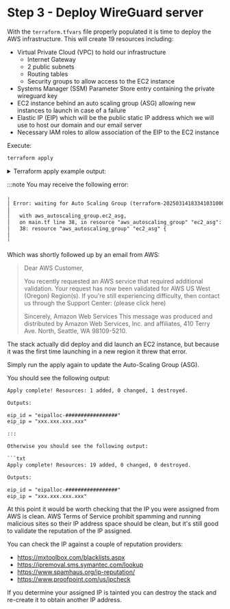 # Step 3 - Deploy WireGuard server

With the `terraform.tfvars` file properly populated it is time to deploy
the AWS infrastructure.  This will create 19 resources including:

* Virtual Private Cloud (VPC) to hold our infrastructure
  * Internet Gateway
  * 2 public subnets
  * Routing tables
  * Security groups to allow access to the EC2 instance
* Systems Manager (SSM) Parameter Store entry containing the private wireguard key
* EC2 instance behind an auto scaling group (ASG) allowing new instances to launch in case of a failure
* Elastic IP (EIP) which will be the public static IP address which we will use to host our domain and our email server
* Necessary IAM roles to allow association of the EIP to the EC2 instance

Execute:

```bash
terraform apply
```

<details>
  <summary>Terraform apply example output:</summary>

```txt
>terraform apply
module.ec2.data.aws_caller_identity.current: Reading...
module.ec2.data.aws_region.current: Reading...
module.ec2.data.aws_region.current: Read complete after 0s [id=us-west-2]
module.s3_dynamodb.aws_dynamodb_table.terraform_locks: Refreshing state... [id=terraform-state-lock]
module.s3_dynamodb.aws_s3_bucket.terraform_state: Refreshing state... [id=stalwart-wgproxy-example.com]
module.ec2.data.aws_caller_identity.current: Read complete after 0s [id=615299775278]
module.s3_dynamodb.aws_s3_bucket_versioning.versioning_example: Refreshing state... [id=stalwart-wgproxy-example.com]

Terraform used the selected providers to generate the following execution plan.
Resource actions are indicated with the following symbols:
  + create
 <= read (data resources)

Terraform will perform the following actions:
...

Plan: 19 to add, 0 to change, 0 to destroy.

Changes to Outputs:
  + eip_id = (known after apply)

Do you want to perform these actions?
  Terraform will perform the actions described above.
  Only 'yes' will be accepted to approve.

  Enter a value: yes

module.ec2.aws_iam_policy.ec2_eni_policy: Creating...
module.ec2.aws_iam_policy.ec2_ssm_ps_policy: Creating...
module.ssm.aws_ssm_parameter.wg_config: Creating...
aws_eip.ec2_eip: Creating...
module.ec2.aws_iam_role.wp_role: Creating...
module.vpc.aws_vpc.main: Creating...
module.ssm.aws_ssm_parameter.wg_config: Creation complete after 0s [id=WireGuardConfig]
module.ec2.aws_iam_policy.ec2_ssm_ps_policy: Creation complete after 1s [id=arn:aws:iam::615299775278:policy/ec2-ssm-policy]
module.ec2.aws_iam_policy.ec2_eni_policy: Creation complete after 1s [id=arn:aws:iam::615299775278:policy/ec2_eni_policy]
module.ec2.aws_iam_role.wp_role: Creation complete after 1s [id=ec2_wp_role]
module.ec2.aws_iam_role_policy_attachment.wp_ssm_attach: Creating...
module.ec2.aws_iam_role_policy_attachment.wp_eni_attach: Creating...
module.ec2.aws_iam_role_policy_attachment.wp_ssm_ps_attach: Creating...
module.ec2.aws_iam_instance_profile.wp_instance_profile: Creating...
aws_eip.ec2_eip: Creation complete after 1s [id=eipalloc-032eba4c5c3f1f97e]
module.ec2.aws_iam_role_policy_attachment.wp_eni_attach: Creation complete after 0s [id=ec2_wp_role-20250314183301725700000001]
module.ec2.aws_iam_role_policy_attachment.wp_ssm_attach: Creation complete after 0s [id=ec2_wp_role-20250314183301736900000002]
module.ec2.aws_iam_role_policy_attachment.wp_ssm_ps_attach: Creation complete after 0s [id=ec2_wp_role-20250314183301747200000003]
module.ec2.aws_iam_instance_profile.wp_instance_profile: Creation complete after 6s [id=ec2_wp_instance_profile]
module.vpc.aws_vpc.main: Still creating... [10s elapsed]
module.vpc.aws_vpc.main: Still creating... [20s elapsed]
module.vpc.aws_vpc.main: Creation complete after 23s [id=vpc-07066218db9d75b34]
module.vpc.aws_internet_gateway.igw: Creating...
module.vpc.aws_subnet.public[1]: Creating...
module.vpc.aws_subnet.public[0]: Creating...
module.vpc.aws_security_group.instance_sg: Creating...
module.vpc.aws_internet_gateway.igw: Creation complete after 0s [id=igw-0b79d3ee351e8f2e2]
module.vpc.aws_route_table.public: Creating...
module.vpc.aws_route_table.public: Creation complete after 2s [id=rtb-048bd8e56997862c0]
module.vpc.aws_security_group.instance_sg: Creation complete after 3s [id=sg-00728d1b5c7b41f59]
module.vpc.aws_subnet.public[0]: Still creating... [10s elapsed]
module.vpc.aws_subnet.public[1]: Still creating... [10s elapsed]
module.vpc.aws_subnet.public[0]: Creation complete after 11s [id=subnet-05a1fd10386ebb081]
module.vpc.aws_subnet.public[1]: Creation complete after 11s [id=subnet-0c1521cbe78fcb88e]
module.vpc.aws_route_table_association.public_subnet_assoc[0]: Creating...
module.vpc.aws_route_table_association.public_subnet_assoc[1]: Creating...
module.ec2.aws_launch_template.ec2_launch_template: Creating...
module.vpc.aws_route_table_association.public_subnet_assoc[1]: Creation complete after 1s [id=rtbassoc-00eb9c5921f72b784]
module.vpc.aws_route_table_association.public_subnet_assoc[0]: Creation complete after 1s [id=rtbassoc-08e1fdc355d50624b]
module.ec2.aws_launch_template.ec2_launch_template: Creation complete after 6s [id=lt-0bffda5aa392ff9a7]
data.aws_launch_template.latest: Reading...
data.aws_launch_template.latest: Read complete after 0s [id=lt-0bffda5aa392ff9a7]
aws_autoscaling_group.ec2_asg: Creating...
```

</details>

:::note
You may receive the following error:

```txt
╷
│ Error: waiting for Auto Scaling Group (terraform-20250314183341031000000007) capacity satisfied: scaling activity (9fa65657-bc1b-ae49-43ab-0becd80cf5d6): Failed: Authentication Failure. Launching EC2 instance failed.
│
│   with aws_autoscaling_group.ec2_asg,
│   on main.tf line 38, in resource "aws_autoscaling_group" "ec2_asg":
│   38: resource "aws_autoscaling_group" "ec2_asg" {
│
╵
```

Which was shortly followed up by an email from AWS:
> Dear AWS Customer,
>
>You recently requested an AWS service that required additional validation. Your request has now been validated for AWS US West (Oregon) Region(s). If you're still experiencing difficulty, then contact us through the Support Center: (please click here)
>
>Sincerely,
>Amazon Web Services
>This message was produced and distributed by Amazon Web Services, Inc. and affiliates, 410 Terry Ave. North, Seattle, WA 98109-5210.

The stack actually did deploy and did launch an EC2 instance, but because it was the first time launching in a new region it threw that error.

Simply run the apply again to update the Auto-Scaling Group (ASG).

You should see the following output:

```txt
Apply complete! Resources: 1 added, 0 changed, 1 destroyed.

Outputs:

eip_id = "eipalloc-#################"
eip_ip = "xxx.xxx.xxx.xxx"

:::

Otherwise you should see the following output:

```txt
Apply complete! Resources: 19 added, 0 changed, 0 destroyed.

Outputs:

eip_id = "eipalloc-#################"
eip_ip = "xxx.xxx.xxx.xxx"
```

At this point it would be worth checking that the IP you were assigned from AWS is clean.  AWS Terms of Service prohibit spamming and running malicious sites so their IP address space should be clean, but it's still good to validate the reputation of the IP assigned.

You can check the IP against a couple of reputation providers:

* https://mxtoolbox.com/blacklists.aspx
* https://ipremoval.sms.symantec.com/lookup
* https://www.spamhaus.org/ip-reputation/
* https://www.proofpoint.com/us/ipcheck

If you determine your assigned IP is tainted you can destroy the stack and re-create it to obtain another IP address.
